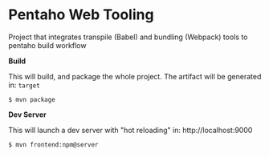 # Pentaho Web Tooling #
Project that integrates transpile (Babel) and bundling (Webpack) tools to pentaho build workflow

__Build__

This will build, and package the whole project. The artifact will be generated in: ```target```

```
$ mvn package
```

__Dev Server__

This will launch a dev server with "hot reloading" in: http://localhost:9000

```
$ mvn frontend:npm@server
```